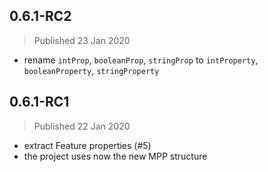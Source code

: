 ## 0.6.1-RC2

> Published 23 Jan 2020
* rename `intProp`, `booleanProp`, `stringProp` to 
`intProperty`, `booleanProperty`, `stringProperty`

## 0.6.1-RC1

> Published 22 Jan 2020
* extract Feature properties (#5)
* the project uses now the new MPP structure
